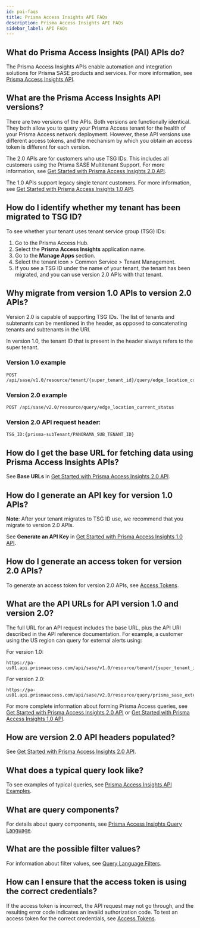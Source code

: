 ```yaml
---
id: pai-faqs
title: Prisma Access Insights API FAQs
description: Prisma Access Insights API FAQs
sidebar_label: API FAQs
---
```


## What do Prisma Access Insights (PAI) APIs do?

The Prisma Access Insights APIs enable automation and integration solutions for Prisma SASE products and services. For more information, see [Prisma Access Insights API](/access/docs/insights/).

## What are the Prisma Access Insights API versions?

There are two versions of the APIs. Both versions are functionally identical. They both allow you to
query your Prisma Access tenant for the health of your Prisma Access network deployment.
However, these API versions use different access tokens, and the mechanism by which you obtain an
access token is different for each version.

The 2.0 APIs are for customers who use TSG IDs. This includes all customers using the Prisma SASE Multitenant Support.
For more information, see [Get Started with Prisma Access Insights 2.0 API](/access/docs/insights/getting_started-20/).

The 1.0 APIs support legacy single tenant customers.
For more information, see [Get Started with Prisma Access Insights 1.0 API](/access/docs/insights/getting_started-10/).

## How do I identify whether my tenant has been migrated to TSG ID?

To see whether your tenant uses tenant service group (TSG) IDs:

1. Go to the Prisma Access Hub.
1. Select the **Prisma Access Insights** application name.
1. Go to the **Manage Apps** section.
1. Select the tenant icon > Common Service > Tenant Management.
1. If you see a TSG ID under the name of your tenant, the tenant has been migrated, and you can use version 2.0 APIs with that tenant.

## Why migrate from version 1.0 APIs to version 2.0 APIs?

Version 2.0 is capable of supporting TSG IDs. The list of tenants and subtenants can be mentioned in
the header, as opposed to concatenating tenants and subtenants in the URI.

In version 1.0, the tenant ID that is present in the header always refers to the super tenant.

### Version 1.0 example

    POST /api/sase/v1.0/resource/tenant/{super_tenant_id}/query/edge_location_current_status

### Version 2.0 example

    POST /api/sase/v2.0/resource/query/edge_location_current_status

### Version 2.0 API request header:

    TSG_ID:{prisma-subTenant/PANORAMA_SUB_TENANT_ID}

## How do I get the base URL for fetching data using Prisma Access Insights APIs?

See **Base URLs** in [Get Started with Prisma Access Insights 2.0 API](/access/docs/insights/getting_started-20/).

## How do I generate an API key for version 1.0 APIs?

**Note**: After your tenant migrates to TSG ID use, we recommend that you migrate to version 2.0 APIs.

See **Generate an API Key** in [Get Started with Prisma Access Insights 1.0 API](/access/docs/insights/getting_started-10/).

## How do I generate an access token for version 2.0 APIs?

To generate an access token for version 2.0 APIs, see [Access Tokens](/sase/docs/access-tokens/).

## What are the API URLs for API version 1.0 and version 2.0?

The full URL for an API request includes the base URL, plus the API URI described in the API
reference documentation. For example, a customer using the US region can query for external alerts
using:

For version 1.0:

    https://pa-us01.api.prismaaccess.com/api/sase/v1.0/resource/tenant/{super_tenant_id}/query/prisma_sase_external_alerts_current

For version 2.0:

    https://pa-us01.api.prismaaccess.com/api/sase/v2.0/resource/query/prisma_sase_external_alerts_current

For more complete information about forming Prisma Access queries, see
[Get Started with Prisma Access Insights 2.0 API](/access/docs/insights/getting_started-20/)
or
[Get Started with Prisma Access Insights 1.0 API](/access/docs/insights/getting_started-20/).

## How are version 2.0 API headers populated?

See [Get Started with Prisma Access Insights 2.0 API](/access/docs/insights/getting_started-20/).

## What does a typical query look like?

To see examples of typical queries, see [Prisma Access Insights API Examples](/access/docs/insights/examples/).

## What are query components?

For details about query components, see [Prisma Access Insights Query Language](/access/docs/insights/pai_query_language/).

## What are the possible filter values?

For information about filter values, see [Query Language Filters](/access/docs/insights/query_filters/).

## How can I ensure that the access token is using the correct credentials?

If the access token is incorrect, the API request may not go through, and the resulting error code indicates an invalid authorization code. To test an access token for the correct credentials, see [Access Tokens](/sase/docs/access-tokens/).
